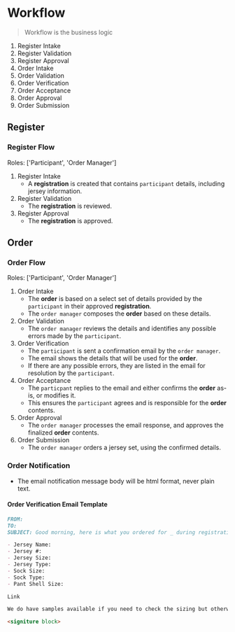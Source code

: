 # Workflow

> Workflow is the business logic

1. Register Intake
2. Register Validation
3. Register Approval
3. Order Intake
4. Order Validation
5. Order Verification
6. Order Acceptance
7. Order Approval
8. Order Submission

## Register

### Register Flow

Roles: ['Participant', 'Order Manager']

1. Register Intake
    - A **registration** is created that contains `participant` details, including jersey information.
2. Register Validation
    - The **registration** is reviewed.
3. Register Approval
    - The **registration** is approved.

## Order

### Order Flow

Roles: ['Participant', 'Order Manager']

1. Order Intake
    - The **order** is based on a select set of details provided by the `participant` in their approved **registration**.
    - The `order manager` composes the **order** based on these details.
2. Order Validation
    - The `order manager` reviews the details and identifies any possible errors made by the `participant`.
3. Order Verification
    - The `participant` is sent a confirmation email by the `order manager`.
    - The email shows the details that will be used for the **order**.
    - If there are any possible errors, they are listed in the email for resolution by the `participant`.
4. Order Acceptance
    - The `particpant` replies to the email and either confirms the **order** as-is, or modifies it.
    - This ensures the `participant` agrees and is responsible for the **order** contents.
5. Order Approval
    - The `order manager` processes the email response, and approves the finalized **order** contents.
6. Order Submission
    - The `order manager` orders a jersey set, using the confirmed details.

### Order Notification

- The email notification message body will be html format, never plain text.

#### Order Verification Email Template

```md
FROM: 
TO: 
SUBJECT: Good morning, here is what you ordered for _ during registration:

- Jersey Name: 
- Jersey #: 
- Jersey Size: 
- Jersey Type: 
- Sock Size: 
- Sock Type: 
- Pant Shell Size: 

Link

We do have samples available if you need to check the sizing but otherwise if everything looks good let me know and we'll get the order placed.

<signiture block>
```